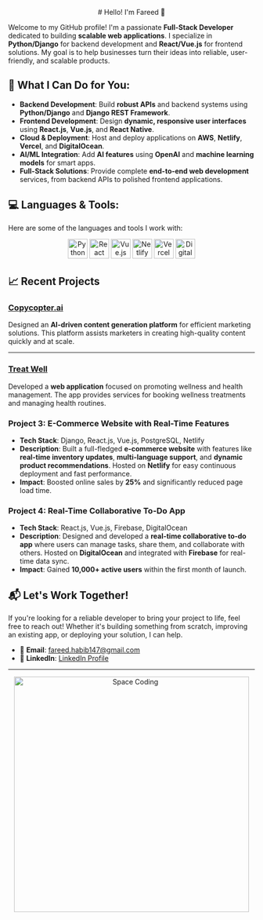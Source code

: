 <p align="center" >
# Hello! I'm Fareed 👋
</p>

Welcome to my GitHub profile! I'm a passionate **Full-Stack Developer** dedicated to building **scalable web applications**. I specialize in **Python/Django** for backend development and **React/Vue.js** for frontend solutions. My goal is to help businesses turn their ideas into reliable, user-friendly, and scalable products.

## 🚀 What I Can Do for You:
- **Backend Development**: Build **robust APIs** and backend systems using **Python/Django** and **Django REST Framework**.
- **Frontend Development**: Design **dynamic, responsive user interfaces** using **React.js**, **Vue.js**, and **React Native**.
- **Cloud & Deployment**: Host and deploy applications on **AWS**, **Netlify**, **Vercel**, and **DigitalOcean**.
- **AI/ML Integration**: Add **AI features** using **OpenAI** and **machine learning models** for smart apps.
- **Full-Stack Solutions**: Provide complete **end-to-end web development** services, from backend APIs to polished frontend applications.



## 💻 Languages & Tools:

Here are some of the languages and tools I work with:

<!-- All stack icons in one row with equal size -->
<p align="center" >
    <img src="https://cdn.jsdelivr.net/gh/devicons/devicon/icons/python/python-original.svg" alt="Python" width="40" height="40"/>
    <img src="https://cdn.jsdelivr.net/gh/devicons/devicon/icons/react/react-original-wordmark.svg" alt="React" width="40" height="40"/>
    <img src="https://cdn.jsdelivr.net/gh/devicons/devicon/icons/vuejs/vuejs-original-wordmark.svg" alt="Vue.js" width="40" height="40"/>
    <img src="https://cdn.jsdelivr.net/gh/devicons/devicon/icons/netlify/netlify-original.svg" alt="Netlify" width="40" height="40"/>
    <img src="https://cdn.jsdelivr.net/gh/devicons/devicon/icons/vercel/vercel-original.svg" alt="Vercel" width="40" height="40"/>
    <img src="https://cdn.jsdelivr.net/gh/devicons/devicon/icons/digitalocean/digitalocean-original.svg" alt="DigitalOcean" width="40" height="40"/>
</p>

## 📈 Recent Projects



### **[Copycopter.ai](https://copycopter.ai/)**  
Designed an **AI-driven content generation platform** for efficient marketing solutions. This platform assists marketers in creating high-quality content quickly and at scale.

---

### **[Treat Well](https://www.treatwell.co.uk/)**  
Developed a **web application** focused on promoting wellness and health management. The app provides services for booking wellness treatments and managing health routines.



### **Project 3: E-Commerce Website with Real-Time Features**
- **Tech Stack**: Django, React.js, Vue.js, PostgreSQL, Netlify  
- **Description**: Built a full-fledged **e-commerce website** with features like **real-time inventory updates**, **multi-language support**, and **dynamic product recommendations**. Hosted on **Netlify** for easy continuous deployment and fast performance.
- **Impact**: Boosted online sales by **25%** and significantly reduced page load time.

### **Project 4: Real-Time Collaborative To-Do App**
- **Tech Stack**: React.js, Vue.js, Firebase, DigitalOcean  
- **Description**: Designed and developed a **real-time collaborative to-do app** where users can manage tasks, share them, and collaborate with others. Hosted on **DigitalOcean** and integrated with **Firebase** for real-time data sync.
- **Impact**: Gained **10,000+ active users** within the first month of launch.

## 📬 Let's Work Together!

If you're looking for a reliable developer to bring your project to life, feel free to reach out! Whether it's building something from scratch, improving an existing app, or deploying your solution, I can help.

- 📧 **Email**: [fareed.habib147@gmail.com](mailto:fareed.habib147@gmail.com)
- 💼 **LinkedIn**: [LinkedIn Profile](https://www.linkedin.com/in/yourprofile)

---

<div align="center">
    <img src="https://media.giphy.com/media/ve43TyDQ3B4me7d22z/giphy.gif" alt="Space Coding" width="480" height="480"/>
</div>

